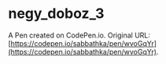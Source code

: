 # negy_doboz_3

A Pen created on CodePen.io. Original URL: [https://codepen.io/sabbathka/pen/wvoGqYr](https://codepen.io/sabbathka/pen/wvoGqYr).


